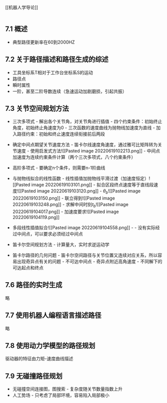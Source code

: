 [[机器人学导论]]

```toc
```

## 7.1 概述
- 典型路径更新率在60到2000HZ

## 7.2 关于路径描述和路径生成的综述
- 工具坐标系T相对于工作台坐标系S的运动
- 路径点
- 瞬时属性
- 一阶，甚至二阶导数连续（急速运动加剧磨损，引起共振）

## 7.3 关节空间规划方法
- 三次多项式
		- 解出各个关节角，对关节角进行插值
		- 四个约束条件：初始终止角度，初始终止角速度为0
		- 三次函数的速度曲线为抛物线加速度为直线
		- 加入路径约束：初始和终止速度连续衔接前后两段
- 确定中间点期望关节速度方法
		- 笛卡尔线速度角速度，通过雅可比矩阵转为关节速度
		- 使用启发式方法![[Pasted image 20220619102213.png]]
		- 中间点加速度为连续约束条件计算（两个三次多项式，八个约束条件）
- 高阶多项式
		- 要确定n个条件，则需要n-1阶曲线
- 与抛物线拟合的线性函数
		- 线性插值加抛物线平滑过渡（加速度恒定）![[Pasted image 20220619103101.png]]
		- 拟合区段终点速度等于直线段速度![[Pasted image 20220619103120.png]]
		- $\theta_b$![[Pasted image 20220619103150.png]]
		- 联立得到![[Pasted image 20220619103248.png]]
		- 求解中间时刻$t_b$![[Pasted image 20220619104017.png]]
		- 加速度要求![[Pasted image 20220619104119.png]]
-  多段线性插值拟合![[Pasted image 20220619104558.png]]
		- 
		- 没有实际经过中间点，可以要求必须经过中间点

- 笛卡尔空间规划方法
		- 计算量大，实时求逆运动学

- 笛卡尔路径的几何问题
		- 笛卡尔空间路径与关节位置又连续对应关系，所以容易出现奇异点有关的问题
		- 不可达中间点
		- 奇异点附近高角速度
		- 不同解下的可达起点和终点

## 7.6 路径的实时生成
略

## 7.7 使用机器人编程语言描述路径
略

## 7.8 使用动力学模型的路径规划
驱动器的特征由力矩-速度曲线描述

## 7.9 无碰撞路径规划
- 无碰撞空间连接图，图搜索
		- 复杂度随关节数量指数上升
- 人工势场
		- 只考虑了局部环境，容易陷入局部极小
